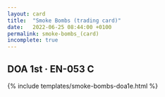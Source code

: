 ```yaml
---
layout: card
title:  "Smoke Bombs (trading card)"
date:   2022-06-25 08:44:00 +0100
permalink: smoke-bombs_(card)
incomplete: true
---
```


## DOA 1st &middot; EN-053 C

{% include templates/smoke-bombs-doa1e.html %}
